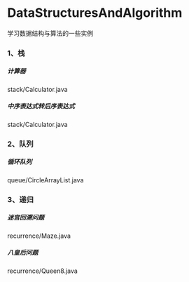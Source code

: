 # DataStructuresAndAlgorithm
学习数据结构与算法的一些实例


### 1、栈
##### 计算器 
stack/Calculator.java
##### 中序表达式转后序表达式
stack/Calculator.java

### 2、队列
##### 循环队列
queue/CircleArrayList.java

### 3、递归
##### 迷宫回溯问题
recurrence/Maze.java
##### 八皇后问题
recurrence/Queen8.java